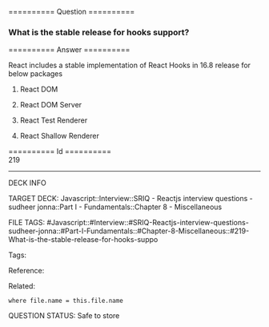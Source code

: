 ========== Question ==========  

### What is the stable release for hooks support?  

========== Answer ==========  

React includes a stable implementation of React Hooks in 16.8 release for below packages

1.  React DOM

2.  React DOM Server

3.  React Test Renderer

4.  React Shallow Renderer

========== Id ==========  
219

---

DECK INFO

TARGET DECK: Javascript::Interview::SRIQ - Reactjs interview questions - sudheer jonna::Part I - Fundamentals::Chapter 8 - Miscellaneous

FILE TAGS: #Javascript::#Interview::#SRIQ-Reactjs-interview-questions-sudheer-jonna::#Part-I-Fundamentals::#Chapter-8-Miscellaneous::#219-What-is-the-stable-release-for-hooks-suppo

Tags:

Reference:

Related:

```dataview
where file.name = this.file.name
```
QUESTION STATUS: Safe to store

